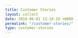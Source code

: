 ```yaml
---
title: Customer Stories
layout: collect
date: 2018-06-01 12:10:19 +0000
permalink: "/customer-stories/"
type: customer-stories
---
```


